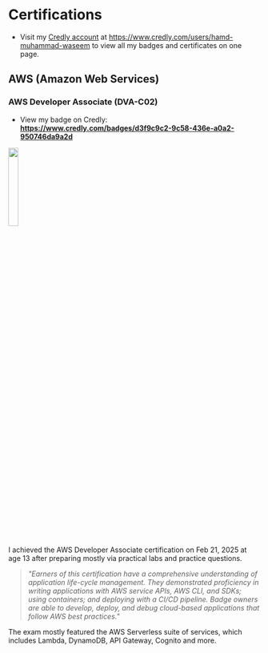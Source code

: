 # Certifications

- Visit my [Credly account](https://www.credly.com/users/hamd-muhammad-waseem) at https://www.credly.com/users/hamd-muhammad-waseem to view all my badges and certificates on one page.

## AWS (Amazon Web Services)

### AWS Developer Associate (DVA-C02)

- View my badge on Credly: **https://www.credly.com/badges/d3f9c9c2-9c58-436e-a0a2-950746da9a2d**

[<img src="https://images.credly.com/images/b9feab85-1a43-4f6c-99a5-631b88d5461b/image.png" style="width:20%" />](https://www.credly.com/badges/d3f9c9c2-9c58-436e-a0a2-950746da9a2d)

I achieved the AWS Developer Associate certification on Feb 21, 2025 at age 13 after preparing mostly via practical labs and practice questions.

> *"Earners of this certification have a comprehensive understanding of application life-cycle management. They demonstrated proficiency in writing applications with AWS service APIs, AWS CLI, and SDKs; using containers; and deploying with a CI/CD pipeline. Badge owners are able to develop, deploy, and debug cloud-based applications that follow AWS best practices."*

The exam mostly featured the AWS Serverless suite of services, which includes Lambda, DynamoDB, API Gateway, Cognito and more.
